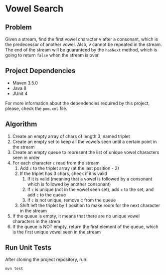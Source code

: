 # Vowel Search

## Problem

Given a stream, find the first vowel character v after a consonant, which is the predecessor of another vowel. Also, v
cannot be repeated in the stream. The end of the stream will be guaranteed by the `hasNext` method, which is going to
return `false` when the stream is over.

## Project Dependencies

- Maven 3.5.0
- Java 8
- JUnit 4

For more information about the dependencies required by this project, please, check the `pom.xml` file.

## Algorithm

1. Create an empty array of chars of length 3, named triplet
2. Create an empty set to keep all the vowels seen until a certain point in the stream
3. Create an empty queue to represent the list of unique vowel characters seen in order
4. For each character `c` read from the stream
     1.  Add `c` to the triplet array (at the last position - 2)
     2.  If the triplet has 3 chars, check if it is valid
         1.  If it is valid (meaning that a vowel is followed by a consonant which is followed by another consonant)
         2.  If `c` is unique (not in the vowel seen set), add `c` to the set, and add `c` to the queue
         3.  If `c` is not unique, remove c from the queue
     3.  Shift left the triplet by 1 position to make room for the next character in the stream
5. If the queue is empty, it means that there are no unique vowel characters in the strem
6. If the queue is NOT empty, return the first element of the queue, which is the first unique vowel seen in the stream

## Run Unit Tests

After cloning the project repository, run:

    mvn test
